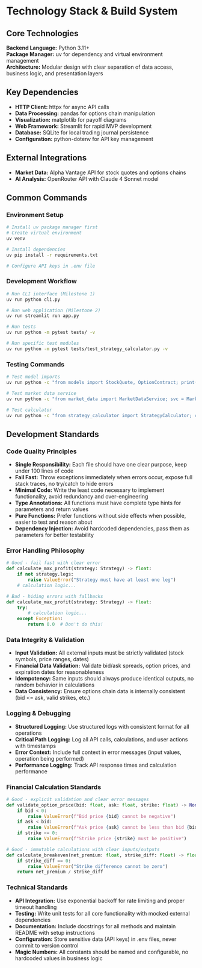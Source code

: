 # Technology Stack & Build System

## Core Technologies

**Backend Language:** Python 3.11+  
**Package Manager:** uv for dependency and virtual environment management  
**Architecture:** Modular design with clear separation of data access, business logic, and presentation layers

## Key Dependencies

- **HTTP Client:** httpx for async API calls
- **Data Processing:** pandas for options chain manipulation  
- **Visualization:** matplotlib for payoff diagrams
- **Web Framework:** Streamlit for rapid MVP development
- **Database:** SQLite for local trading journal persistence
- **Configuration:** python-dotenv for API key management

## External Integrations

- **Market Data:** Alpha Vantage API for stock quotes and options chains
- **AI Analysis:** OpenRouter API with Claude 4 Sonnet model

## Common Commands

### Environment Setup
```bash
# Install uv package manager first
# Create virtual environment
uv venv

# Install dependencies  
uv pip install -r requirements.txt

# Configure API keys in .env file
```

### Development Workflow
```bash
# Run CLI interface (Milestone 1)
uv run python cli.py

# Run web application (Milestone 2)  
uv run streamlit run app.py

# Run tests
uv run python -m pytest tests/ -v

# Run specific test modules
uv run python -m pytest tests/test_strategy_calculator.py -v
```

### Testing Commands
```bash
# Test model imports
uv run python -c "from models import StockQuote, OptionContract; print('Models imported successfully')"

# Test market data service
uv run python -c "from market_data import MarketDataService; svc = MarketDataService(); print(svc.get_stock_quote('NVDA'))"

# Test calculator
uv run python -c "from strategy_calculator import StrategyCalculator; calc = StrategyCalculator(); print('Calculator ready')"
```

## Development Standards

### Code Quality Principles
- **Single Responsibility:** Each file should have one clear purpose, keep under 100 lines of code
- **Fail Fast:** Throw exceptions immediately when errors occur, expose full stack traces, no try/catch to hide errors
- **Minimal Code:** Write the least code necessary to implement functionality, avoid redundancy and over-engineering
- **Type Annotations:** All functions must have complete type hints for parameters and return values
- **Pure Functions:** Prefer functions without side effects when possible, easier to test and reason about
- **Dependency Injection:** Avoid hardcoded dependencies, pass them as parameters for better testability

### Error Handling Philosophy
```python
# Good - fail fast with clear error
def calculate_max_profit(strategy: Strategy) -> float:
    if not strategy.legs:
        raise ValueError("Strategy must have at least one leg")
    # calculation logic...

# Bad - hiding errors with fallbacks
def calculate_max_profit(strategy: Strategy) -> float:
    try:
        # calculation logic...
    except Exception:
        return 0.0  # Don't do this!
```

### Data Integrity & Validation
- **Input Validation:** All external inputs must be strictly validated (stock symbols, price ranges, dates)
- **Financial Data Validation:** Validate bid/ask spreads, option prices, and expiration dates for reasonableness
- **Idempotency:** Same inputs should always produce identical outputs, no random behavior in calculations
- **Data Consistency:** Ensure options chain data is internally consistent (bid <= ask, valid strikes, etc.)

### Logging & Debugging
- **Structured Logging:** Use structured logs with consistent format for all operations
- **Critical Path Logging:** Log all API calls, calculations, and user actions with timestamps
- **Error Context:** Include full context in error messages (input values, operation being performed)
- **Performance Logging:** Track API response times and calculation performance

### Financial Calculation Standards
```python
# Good - explicit validation and clear error messages
def validate_option_price(bid: float, ask: float, strike: float) -> None:
    if bid < 0:
        raise ValueError(f"Bid price {bid} cannot be negative")
    if ask < bid:
        raise ValueError(f"Ask price {ask} cannot be less than bid {bid}")
    if strike <= 0:
        raise ValueError(f"Strike price {strike} must be positive")

# Good - immutable calculations with clear inputs/outputs
def calculate_breakeven(net_premium: float, strike_diff: float) -> float:
    if strike_diff == 0:
        raise ValueError("Strike difference cannot be zero")
    return net_premium / strike_diff
```

### Technical Standards
- **API Integration:** Use exponential backoff for rate limiting and proper timeout handling
- **Testing:** Write unit tests for all core functionality with mocked external dependencies
- **Documentation:** Include docstrings for all methods and maintain README with setup instructions
- **Configuration:** Store sensitive data (API keys) in .env files, never commit to version control
- **Magic Numbers:** All constants should be named and configurable, no hardcoded values in business logic